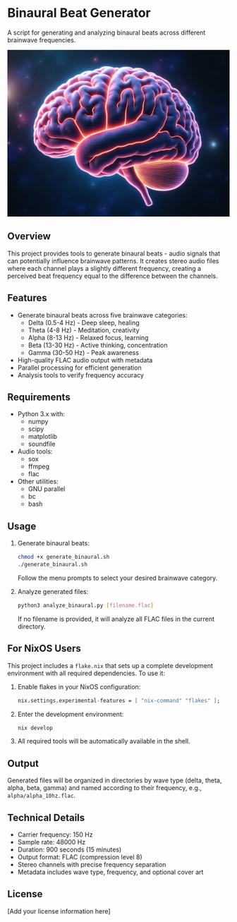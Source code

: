 # Binaural Beat Generator

A script for generating and analyzing binaural beats across different brainwave frequencies.

![Binaural Beat Generator](image.jpg)

## Overview

This project provides tools to generate binaural beats - audio signals that can potentially influence brainwave patterns. It creates stereo audio files where each channel plays a slightly different frequency, creating a perceived beat frequency equal to the difference between the channels.

## Features

- Generate binaural beats across five brainwave categories:
  - Delta (0.5-4 Hz) - Deep sleep, healing
  - Theta (4-8 Hz) - Meditation, creativity
  - Alpha (8-13 Hz) - Relaxed focus, learning
  - Beta (13-30 Hz) - Active thinking, concentration
  - Gamma (30-50 Hz) - Peak awareness
- High-quality FLAC audio output with metadata
- Parallel processing for efficient generation
- Analysis tools to verify frequency accuracy

## Requirements

- Python 3.x with:
  - numpy
  - scipy
  - matplotlib
  - soundfile
- Audio tools:
  - sox
  - ffmpeg
  - flac
- Other utilities:
  - GNU parallel
  - bc
  - bash

## Usage

1. Generate binaural beats:
   ```bash
   chmod +x generate_binaural.sh
   ./generate_binaural.sh
   ```
   Follow the menu prompts to select your desired brainwave category.

2. Analyze generated files:
   ```bash
   python3 analyze_binaural.py [filename.flac]
   ```
   If no filename is provided, it will analyze all FLAC files in the current directory.

## For NixOS Users

This project includes a `flake.nix` that sets up a complete development environment with all required dependencies. To use it:

1. Enable flakes in your NixOS configuration:
   ```nix
   nix.settings.experimental-features = [ "nix-command" "flakes" ];
   ```

2. Enter the development environment:
   ```bash
   nix develop
   ```

3. All required tools will be automatically available in the shell.

## Output

Generated files will be organized in directories by wave type (delta, theta, alpha, beta, gamma) and named according to their frequency, e.g., `alpha/alpha_10hz.flac`.

## Technical Details

- Carrier frequency: 150 Hz
- Sample rate: 48000 Hz
- Duration: 900 seconds (15 minutes)
- Output format: FLAC (compression level 8)
- Stereo channels with precise frequency separation
- Metadata includes wave type, frequency, and optional cover art

## License

[Add your license information here]
